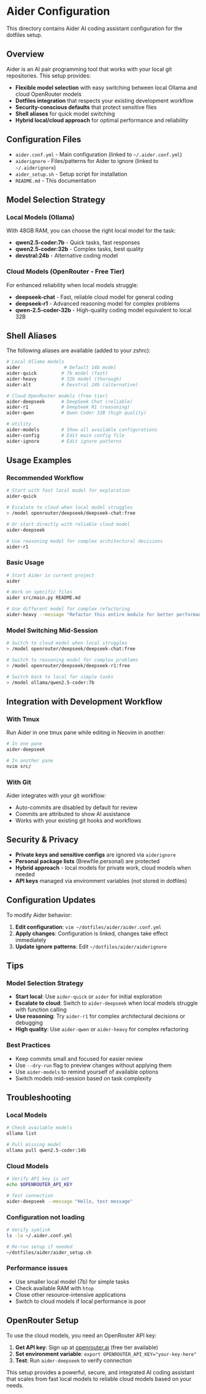 # Aider Configuration

This directory contains Aider AI coding assistant configuration for the dotfiles setup.

## Overview

Aider is an AI pair programming tool that works with your local git repositories. This setup provides:
- **Flexible model selection** with easy switching between local Ollama and cloud OpenRouter models
- **Dotfiles integration** that respects your existing development workflow  
- **Security-conscious defaults** that protect sensitive files
- **Shell aliases** for quick model switching
- **Hybrid local/cloud approach** for optimal performance and reliability

## Configuration Files

- `aider.conf.yml` - Main configuration (linked to `~/.aider.conf.yml`)
- `aiderignore` - Files/patterns for Aider to ignore (linked to `~/.aiderignore`)
- `aider_setup.sh` - Setup script for installation
- `README.md` - This documentation

## Model Selection Strategy

### Local Models (Ollama)
With 48GB RAM, you can choose the right local model for the task:

- **qwen2.5-coder:7b** - Quick tasks, fast responses
- **qwen2.5-coder:32b** - Complex tasks, best quality
- **devstral:24b** - Alternative coding model

### Cloud Models (OpenRouter - Free Tier)
For enhanced reliability when local models struggle:

- **deepseek-chat** - Fast, reliable cloud model for general coding
- **deepseek-r1** - Advanced reasoning model for complex problems
- **qwen-2.5-coder-32b** - High-quality coding model equivalent to local 32B

## Shell Aliases

The following aliases are available (added to your zshrc):

```bash
# Local Ollama models
aider                # Default 14b model
aider-quick         # 7b model (fast)
aider-heavy         # 32b model (thorough)
aider-alt           # Devstral 24b (alternative)

# Cloud OpenRouter models (free tier)
aider-deepseek      # DeepSeek Chat (reliable)
aider-r1            # DeepSeek R1 (reasoning)
aider-qwen          # Qwen Coder 32B (high quality)

# Utility
aider-models        # Show all available configurations
aider-config        # Edit main config file
aider-ignore        # Edit ignore patterns
```

## Usage Examples

### Recommended Workflow
```bash
# Start with fast local model for exploration
aider-quick

# Escalate to cloud when local model struggles
> /model openrouter/deepseek/deepseek-chat:free

# Or start directly with reliable cloud model
aider-deepseek

# Use reasoning model for complex architectural decisions
aider-r1
```

### Basic Usage
```bash
# Start Aider in current project
aider

# Work on specific files
aider src/main.py README.md

# Use different model for complex refactoring
aider-heavy --message "Refactor this entire module for better performance"
```

### Model Switching Mid-Session
```bash
# Switch to cloud model when local struggles
> /model openrouter/deepseek/deepseek-chat:free

# Switch to reasoning model for complex problems
> /model openrouter/deepseek/deepseek-r1:free

# Switch back to local for simple tasks
> /model ollama/qwen2.5-coder:7b
```

## Integration with Development Workflow

### With Tmux
Run Aider in one tmux pane while editing in Neovim in another:
```bash
# In one pane
aider-deepseek

# In another pane  
nvim src/
```

### With Git
Aider integrates with your git workflow:
- Auto-commits are disabled by default for review
- Commits are attributed to show AI assistance
- Works with your existing git hooks and workflows

## Security & Privacy

- **Private keys and sensitive configs** are ignored via `aiderignore`
- **Personal package lists** (Brewfile.personal) are protected
- **Hybrid approach** - local models for private work, cloud models when needed
- **API keys** managed via environment variables (not stored in dotfiles)

## Configuration Updates

To modify Aider behavior:

1. **Edit configuration**: `vim ~/dotfiles/aider/aider.conf.yml`
2. **Apply changes**: Configuration is linked, changes take effect immediately
3. **Update ignore patterns**: Edit `~/dotfiles/aider/aiderignore`

## Tips

### Model Selection Strategy
- **Start local**: Use `aider-quick` or `aider` for initial exploration
- **Escalate to cloud**: Switch to `aider-deepseek` when local models struggle with function calling
- **Use reasoning**: Try `aider-r1` for complex architectural decisions or debugging
- **High quality**: Use `aider-qwen` or `aider-heavy` for complex refactoring

### Best Practices
- Keep commits small and focused for easier review
- Use `--dry-run` flag to preview changes without applying them
- Use `aider-models` to remind yourself of available options
- Switch models mid-session based on task complexity

## Troubleshooting

### Local Models
```bash
# Check available models
ollama list

# Pull missing model
ollama pull qwen2.5-coder:14b
```

### Cloud Models
```bash
# Verify API key is set
echo $OPENROUTER_API_KEY

# Test connection
aider-deepseek --message "Hello, test message"
```

### Configuration not loading
```bash
# Verify symlink
ls -la ~/.aider.conf.yml

# Re-run setup if needed
~/dotfiles/aider/aider_setup.sh
```

### Performance issues
- Use smaller local model (7b) for simple tasks
- Check available RAM with `htop`
- Close other resource-intensive applications
- Switch to cloud models if local performance is poor

## OpenRouter Setup

To use the cloud models, you need an OpenRouter API key:

1. **Get API key**: Sign up at [openrouter.ai](https://openrouter.ai) (free tier available)
2. **Set environment variable**: `export OPENROUTER_API_KEY="your-key-here"`
3. **Test**: Run `aider-deepseek` to verify connection

This setup provides a powerful, secure, and integrated AI coding assistant that scales from fast local models to reliable cloud models based on your needs.

